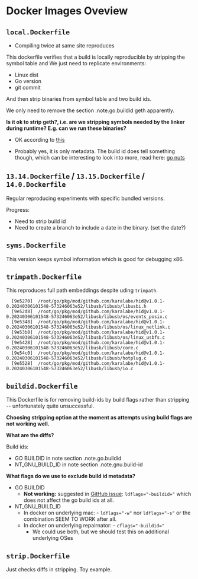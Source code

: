 # Docker Images Oveview

## `local.Dockerfile`

- Compiling twice at same site reproduces

This dockerfile verifies that a build is locally reproducible by stripping the symbol table and We just need to replicate environments:

- Linux dist
- Go version
- git commit

And then strip binaries from symbol table and two build ids.

We only need to remove the section .note.go.buildid geth apparently.

**Is it ok to strip geth?, i.e. are we stripping symbols needed by the linker during runtime? E.g. can we run these binaries?**

- OK according to [this](https://reverseengineering.stackexchange.com/questions/2539/what-symbol-tables-stay-after-a-strip-in-elf-format)

- Probably yes, it is only metadata. The build id does tell something though, which can be interesting to look into more, read here: [go nuts](https://groups.google.com/g/golang-nuts/c/b9pcb3paiGQ/m/0jyFtw8mCQAJ)

## `13.14.Dockerfile` / `13.15.Dockerfile` / `14.0.Dockerfile`

Regular reproducing experiments with specific bundled versions.

Progress:

- Need to strip build id
- Need to create a branch to include a date in the binary. (set the date?)

## `syms.Dockerfile`

This version keeps symbol information which is good for debugging x86.

## `trimpath.Dockerfile`

This reproduces full path embeddings despite uding `trimpath`.

```
  [9e5270]  /root/go/pkg/mod/github.com/karalabe/hid@v1.0.1-0.20240306101548-573246063e52/libusb/libusb/libusbi.h
  [9e52d8]  /root/go/pkg/mod/github.com/karalabe/hid@v1.0.1-0.20240306101548-573246063e52/libusb/libusb/os/events_posix.c
  [9e5348]  /root/go/pkg/mod/github.com/karalabe/hid@v1.0.1-0.20240306101548-573246063e52/libusb/libusb/os/linux_netlink.c
  [9e53b8]  /root/go/pkg/mod/github.com/karalabe/hid@v1.0.1-0.20240306101548-573246063e52/libusb/libusb/os/linux_usbfs.c
  [9e5428]  /root/go/pkg/mod/github.com/karalabe/hid@v1.0.1-0.20240306101548-573246063e52/libusb/libusb/core.c
  [9e54c0]  /root/go/pkg/mod/github.com/karalabe/hid@v1.0.1-0.20240306101548-573246063e52/libusb/libusb/hotplug.c
  [9e5528]  /root/go/pkg/mod/github.com/karalabe/hid@v1.0.1-0.20240306101548-573246063e52/libusb/libusb/io.c
```

## `buildid.Dockerfile`

This Dockerfile is for removing build-ids by build flags rather than stripping -- unfortunately quite unsuccessful.

**Choosing stripping option at the moment as attempts using build flags are not working well.**

**What are the diffs?**

Build ids:

- GO BUILDID in note section .note.go.buildid
- NT_GNU_BUILD_ID in note section .note.gnu.build-id

**What flags do we use to exclude build id metadata?**

- GO BUILDID
  - **Not working:** suggested in [GitHub issue](https://github.com/golang/go/issues/48557): `ldflags="-buildid="` which does not affect the go build ids at all.
- NT_GNU_BUILD_ID
  - In docker on underlying mac: - `ldflags="-w"` nor `ldflags="-s"` or the combination SEEM TO WORK after all.
  - In docker on underlying repairnator: - `cflags="-buildid="`
    - We could use both, but we should test this on additional underlying OSes

## `strip.Dockerfile`

Just checks diffs in stripping. Toy example.
